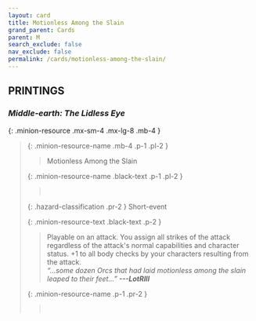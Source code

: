 ```yaml
---
layout: card
title: Motionless Among the Slain
grand_parent: Cards
parent: M
search_exclude: false
nav_exclude: false
permalink: /cards/motionless-among-the-slain/
---
```


## PRINTINGS


### _Middle-earth: The Lidless Eye_

{: .minion-resource .mx-sm-4 .mx-lg-8 .mb-4 }
> {: .minion-resource-name .mb-4 .p-1 .pl-2 }
> > <div class="hazard-mp"></div>
> > <div class="card-name">Motionless Among the Slain</div>
>
> {: .minion-resource-name .black-text .p-1 .pl-2 }
> > &nbsp;
>
> {: .hazard-classification .pr-2 }
> Short-event
>
> {: .minion-resource-text .black-text .p-2 }
> > Playable on an attack. You assign all strikes of the attack regardless of the attack's normal capabilities and character status. +1 to all body checks by your characters resulting from the attack. <br>_“...some dozen Orcs that had laid motionless among the slain leaped to their feet...”_ ***---&#65279;LotRIII*** 
> 
> {: .minion-resource-name .p-1 .pr-2 }
> > <div class="card-shield"></div>
> > <div class="card-corruption-white">&nbsp;</div>
